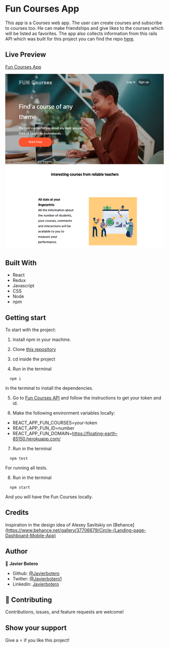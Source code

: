 # Fun Courses App

This app is a Courses web app. The user can create courses and subscribe to courses too. He can make friendships and give likes to the courses which will be listed as favorites. The app also collects information from this rails API which was built for this project you can find the repo [here](https://github.com/javierbotero/APIfuncourses).

## Live Preview

[Fun Courses App]()

![Screenshot Bookstore](./src/assets/images/pic.png)

## Built With

- React
- Redux
- Javascript
- CSS
- Node
- npm

## Getting start

To start with the project:

1. Install npm in your machine.

2. Clone [this repository](https://github.com/javierbotero/dog-clothes-catalogue.git)

3. cd inside the project


4. Run in the terminal
```
  npm i
```
in the terminal to install the dependencies.

5. Go to [Fun Courses API](https://financialmodelingprep.com/developer/docs/) and follow the instructions to get your token and id.

6. Make the following environment variables locally:
  - REACT_APP_FUN_COURSES=your-token
  - REACT_APP_FUN_ID=number
  - REACT_APP_FUN_DOMAIN=https://floating-earth-85150.herokuapp.com/

7. Run in the terminal
```
  npm test
```
For running all tests.

8. Run in the terminal
```
  npm start
```
And you will have the Fun Courses locally.

## Credits

Inspiration in the design idea of Alexey Savitskiy on [Behance](https://www.behance.net/gallery/37706679/Circle-(Landing-page-Dashboard-Mobile-App)

## Author

👤 **Javier Botero**

- Github: [@Javierbotero](https://github.com/javierbotero)
- Twitter: [@Javierbotero1](https://twitter.com/Javierboterodev)
- Linkedin: [Javierbotero](https://www.linkedin.com/in/javierboterodev/)


## 🤝 Contributing

Contributions, issues, and feature requests are welcome!

## Show your support

Give a ⭐️ if you like this project!
